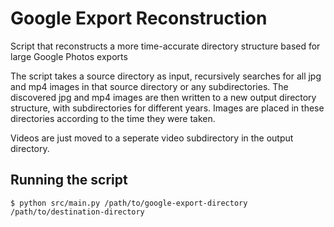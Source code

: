 # Google Export Reconstruction
Script that reconstructs a more time-accurate directory structure based for large Google Photos exports

The script takes a source directory as input, recursively searches for all jpg and mp4 images in that source directory or any subdirectories. The discovered jpg and mp4 images are then written to a new output directory structure, with subdirectories for different years. Images are placed in these directories according to the time they were taken.

Videos are just moved to a seperate video subdirectory in the output directory.

## Running the script

`$ python src/main.py /path/to/google-export-directory /path/to/destination-directory`


